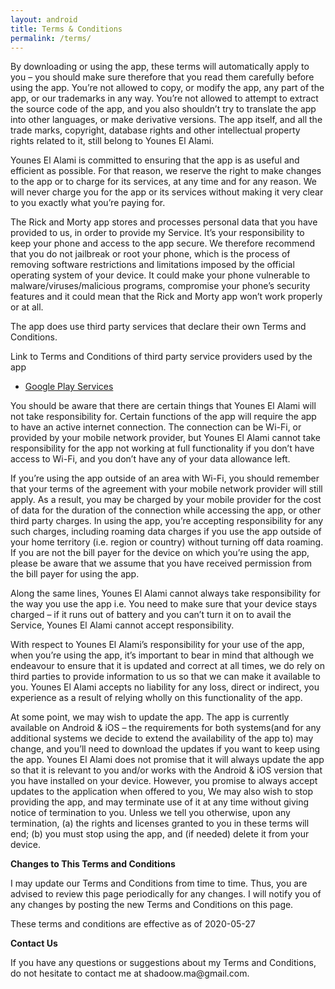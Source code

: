 ```yaml
---
layout: android
title: Terms & Conditions
permalink: /terms/
---
```

<p>
  By downloading or using the app, these terms will
  automatically apply to you – you should make sure therefore
  that you read them carefully before using the app. You’re not
  allowed to copy, or modify the app, any part of the app, or
  our trademarks in any way. You’re not allowed to attempt to
  extract the source code of the app, and you also shouldn’t try
  to translate the app into other languages, or make derivative
  versions. The app itself, and all the trade marks, copyright,
  database rights and other intellectual property rights related
  to it, still belong to Younes El Alami.
</p>
<p>
  Younes El Alami is committed to ensuring that the app is
  as useful and efficient as possible. For that reason, we
  reserve the right to make changes to the app or to charge for
  its services, at any time and for any reason. We will never
  charge you for the app or its services without making it very
  clear to you exactly what you’re paying for.
</p>
<p>
  The Rick and Morty app stores and processes personal data that
  you have provided to us, in order to provide my
  Service. It’s your responsibility to keep your phone and
  access to the app secure. We therefore recommend that you do
  not jailbreak or root your phone, which is the process of
  removing software restrictions and limitations imposed by the
  official operating system of your device. It could make your
  phone vulnerable to malware/viruses/malicious programs,
  compromise your phone’s security features and it could mean
  that the Rick and Morty app won’t work properly or at all.
</p>
<div>
  <p>
    The app does use third party services that declare their own
    Terms and Conditions.
  </p>
  <p>
    Link to Terms and Conditions of third party service
    providers used by the app
  </p>
  <ul>
    <li><a href="https://policies.google.com/terms" target="_blank">Google Play Services</a></li>
  </ul>
</div>
<p>
  You should be aware that there are certain things that
  Younes El Alami will not take responsibility for. Certain
  functions of the app will require the app to have an active
  internet connection. The connection can be Wi-Fi, or provided
  by your mobile network provider, but Younes El Alami
  cannot take responsibility for the app not working at full
  functionality if you don’t have access to Wi-Fi, and you don’t
  have any of your data allowance left.
</p>
<p></p>
<p>
  If you’re using the app outside of an area with Wi-Fi, you
  should remember that your terms of the agreement with your
  mobile network provider will still apply. As a result, you may
  be charged by your mobile provider for the cost of data for
  the duration of the connection while accessing the app, or
  other third party charges. In using the app, you’re accepting
  responsibility for any such charges, including roaming data
  charges if you use the app outside of your home territory
  (i.e. region or country) without turning off data roaming. If
  you are not the bill payer for the device on which you’re
  using the app, please be aware that we assume that you have
  received permission from the bill payer for using the app.
</p>
<p>
  Along the same lines, Younes El Alami cannot always take
  responsibility for the way you use the app i.e. You need to
  make sure that your device stays charged – if it runs out of
  battery and you can’t turn it on to avail the Service,
  Younes El Alami cannot accept responsibility.
</p>
<p>
  With respect to Younes El Alami’s responsibility for your
  use of the app, when you’re using the app, it’s important to
  bear in mind that although we endeavour to ensure that it is
  updated and correct at all times, we do rely on third parties
  to provide information to us so that we can make it available
  to you. Younes El Alami accepts no liability for any
  loss, direct or indirect, you experience as a result of
  relying wholly on this functionality of the app.
</p>
<p>
  At some point, we may wish to update the app. The app is
  currently available on Android &amp; iOS – the requirements for
  both systems(and for any additional systems we
  decide to extend the availability of the app to) may change,
  and you’ll need to download the updates if you want to keep
  using the app. Younes El Alami does not promise that it
  will always update the app so that it is relevant to you
  and/or works with the Android &amp; iOS version that you have
  installed on your device. However, you promise to always
  accept updates to the application when offered to you, We may
  also wish to stop providing the app, and may terminate use of
  it at any time without giving notice of termination to you.
  Unless we tell you otherwise, upon any termination, (a) the
  rights and licenses granted to you in these terms will end;
  (b) you must stop using the app, and (if needed) delete it
  from your device.
</p>
<p><strong>Changes to This Terms and Conditions</strong></p>
<p>
  I may update our Terms and Conditions
  from time to time. Thus, you are advised to review this page
  periodically for any changes. I will
  notify you of any changes by posting the new Terms and
  Conditions on this page.
</p>
<p>
  These terms and conditions are effective as of 2020-05-27
</p>
<p><strong>Contact Us</strong></p>
<p>
  If you have any questions or suggestions about my
  Terms and Conditions, do not hesitate to contact me
  at shadoow.ma@gmail.com.
</p>
